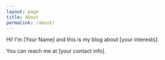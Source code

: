 ```yaml
---
layout: page
title: About
permalink: /about/
---
```


Hi! I'm [Your Name] and this is my blog about [your interests].

You can reach me at [your contact info].
